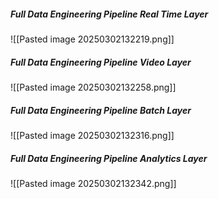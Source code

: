 ##### Full Data Engineering Pipeline Real Time Layer

![[Pasted image 20250302132219.png]]


##### Full Data Engineering Pipeline Video Layer
![[Pasted image 20250302132258.png]]

##### Full Data Engineering Pipeline Batch Layer
![[Pasted image 20250302132316.png]]

##### Full Data Engineering Pipeline Analytics Layer

![[Pasted image 20250302132342.png]]
